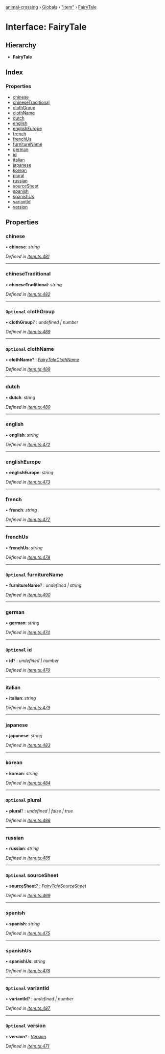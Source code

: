 [animal-crossing](../README.md) › [Globals](../globals.md) › ["Item"](../modules/_item_.md) › [FairyTale](_item_.fairytale.md)

# Interface: FairyTale

## Hierarchy

* **FairyTale**

## Index

### Properties

* [chinese](_item_.fairytale.md#chinese)
* [chineseTraditional](_item_.fairytale.md#chinesetraditional)
* [clothGroup](_item_.fairytale.md#optional-clothgroup)
* [clothName](_item_.fairytale.md#optional-clothname)
* [dutch](_item_.fairytale.md#dutch)
* [english](_item_.fairytale.md#english)
* [englishEurope](_item_.fairytale.md#englisheurope)
* [french](_item_.fairytale.md#french)
* [frenchUs](_item_.fairytale.md#frenchus)
* [furnitureName](_item_.fairytale.md#optional-furniturename)
* [german](_item_.fairytale.md#german)
* [id](_item_.fairytale.md#optional-id)
* [italian](_item_.fairytale.md#italian)
* [japanese](_item_.fairytale.md#japanese)
* [korean](_item_.fairytale.md#korean)
* [plural](_item_.fairytale.md#optional-plural)
* [russian](_item_.fairytale.md#russian)
* [sourceSheet](_item_.fairytale.md#optional-sourcesheet)
* [spanish](_item_.fairytale.md#spanish)
* [spanishUs](_item_.fairytale.md#spanishus)
* [variantId](_item_.fairytale.md#optional-variantid)
* [version](_item_.fairytale.md#optional-version)

## Properties

###  chinese

• **chinese**: *string*

*Defined in [Item.ts:481](https://github.com/Norviah/animal-crossing/blob/c9eb585/module/types/Item.ts#L481)*

___

###  chineseTraditional

• **chineseTraditional**: *string*

*Defined in [Item.ts:482](https://github.com/Norviah/animal-crossing/blob/c9eb585/module/types/Item.ts#L482)*

___

### `Optional` clothGroup

• **clothGroup**? : *undefined | number*

*Defined in [Item.ts:489](https://github.com/Norviah/animal-crossing/blob/c9eb585/module/types/Item.ts#L489)*

___

### `Optional` clothName

• **clothName**? : *[FairyTaleClothName](../enums/_item_.fairytaleclothname.md)*

*Defined in [Item.ts:488](https://github.com/Norviah/animal-crossing/blob/c9eb585/module/types/Item.ts#L488)*

___

###  dutch

• **dutch**: *string*

*Defined in [Item.ts:480](https://github.com/Norviah/animal-crossing/blob/c9eb585/module/types/Item.ts#L480)*

___

###  english

• **english**: *string*

*Defined in [Item.ts:472](https://github.com/Norviah/animal-crossing/blob/c9eb585/module/types/Item.ts#L472)*

___

###  englishEurope

• **englishEurope**: *string*

*Defined in [Item.ts:473](https://github.com/Norviah/animal-crossing/blob/c9eb585/module/types/Item.ts#L473)*

___

###  french

• **french**: *string*

*Defined in [Item.ts:477](https://github.com/Norviah/animal-crossing/blob/c9eb585/module/types/Item.ts#L477)*

___

###  frenchUs

• **frenchUs**: *string*

*Defined in [Item.ts:478](https://github.com/Norviah/animal-crossing/blob/c9eb585/module/types/Item.ts#L478)*

___

### `Optional` furnitureName

• **furnitureName**? : *undefined | string*

*Defined in [Item.ts:490](https://github.com/Norviah/animal-crossing/blob/c9eb585/module/types/Item.ts#L490)*

___

###  german

• **german**: *string*

*Defined in [Item.ts:474](https://github.com/Norviah/animal-crossing/blob/c9eb585/module/types/Item.ts#L474)*

___

### `Optional` id

• **id**? : *undefined | number*

*Defined in [Item.ts:470](https://github.com/Norviah/animal-crossing/blob/c9eb585/module/types/Item.ts#L470)*

___

###  italian

• **italian**: *string*

*Defined in [Item.ts:479](https://github.com/Norviah/animal-crossing/blob/c9eb585/module/types/Item.ts#L479)*

___

###  japanese

• **japanese**: *string*

*Defined in [Item.ts:483](https://github.com/Norviah/animal-crossing/blob/c9eb585/module/types/Item.ts#L483)*

___

###  korean

• **korean**: *string*

*Defined in [Item.ts:484](https://github.com/Norviah/animal-crossing/blob/c9eb585/module/types/Item.ts#L484)*

___

### `Optional` plural

• **plural**? : *undefined | false | true*

*Defined in [Item.ts:486](https://github.com/Norviah/animal-crossing/blob/c9eb585/module/types/Item.ts#L486)*

___

###  russian

• **russian**: *string*

*Defined in [Item.ts:485](https://github.com/Norviah/animal-crossing/blob/c9eb585/module/types/Item.ts#L485)*

___

### `Optional` sourceSheet

• **sourceSheet**? : *[FairyTaleSourceSheet](../enums/_item_.fairytalesourcesheet.md)*

*Defined in [Item.ts:469](https://github.com/Norviah/animal-crossing/blob/c9eb585/module/types/Item.ts#L469)*

___

###  spanish

• **spanish**: *string*

*Defined in [Item.ts:475](https://github.com/Norviah/animal-crossing/blob/c9eb585/module/types/Item.ts#L475)*

___

###  spanishUs

• **spanishUs**: *string*

*Defined in [Item.ts:476](https://github.com/Norviah/animal-crossing/blob/c9eb585/module/types/Item.ts#L476)*

___

### `Optional` variantId

• **variantId**? : *undefined | number*

*Defined in [Item.ts:487](https://github.com/Norviah/animal-crossing/blob/c9eb585/module/types/Item.ts#L487)*

___

### `Optional` version

• **version**? : *[Version](../enums/_item_.version.md)*

*Defined in [Item.ts:471](https://github.com/Norviah/animal-crossing/blob/c9eb585/module/types/Item.ts#L471)*
